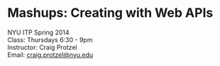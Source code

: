 Mashups: Creating with Web APIs
================================

NYU ITP Spring 2014  
Class: Thursdays 6:30 - 9pm  
Instructor: Craig Protzel  
Email: craig.protzel@nyu.edu  
